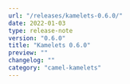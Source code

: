 ```yaml
---
url: "/releases/kamelets-0.6.0/"
date: 2022-01-03
type: release-note
version: "0.6.0"
title: "Kamelets 0.6.0"
preview: ""
changelog: ""
category: "camel-kamelets"
---
```

